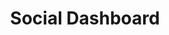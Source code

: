 ---
title: Social Dashboard
layout: collection
permalink: /
collection: posts
entries_layout: list
classes:
    - landing
---